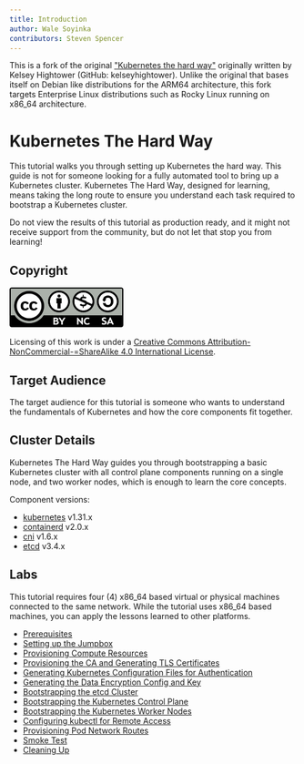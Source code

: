 ```yaml
---
title: Introduction
author: Wale Soyinka
contributors: Steven Spencer
---
```



This is a fork of the original ["Kubernetes the hard way"](https://github.com/kelseyhightower/kubernetes-the-hard-way) originally written by Kelsey Hightower (GitHub: kelseyhightower).
Unlike the original that bases itself on Debian like distributions for the ARM64 architecture, this fork targets Enterprise Linux distributions such as Rocky Linux running on x86_64 architecture.

# Kubernetes The Hard Way

This tutorial walks you through setting up Kubernetes the hard way. This guide is not for someone looking for a fully automated tool to bring up a Kubernetes cluster. Kubernetes The Hard Way, designed for learning, means taking the long route to ensure you understand each task required to bootstrap a Kubernetes cluster.

Do not view the results of this tutorial as production ready, and it might not receive support from the community, but do not let that stop you from learning!

## Copyright

![Creative Commons License](images/cc_by_sa.png)

Licensing of this work is under a [Creative Commons Attribution-NonCommercial-=ShareAlike 4.0 International License](http://creativecommons.org/licenses/by-nc-sa/4.0/).

## Target Audience

The target audience for this tutorial is someone who wants to understand the fundamentals of Kubernetes and how the core components fit together.

## Cluster Details

Kubernetes The Hard Way guides you through bootstrapping a basic Kubernetes cluster with all control plane components running on a single node, and two worker nodes, which is enough to learn the core concepts.

Component versions:

* [kubernetes](https://github.com/kubernetes/kubernetes) v1.31.x
* [containerd](https://github.com/containerd/containerd) v2.0.x
* [cni](https://github.com/containernetworking/cni) v1.6.x
* [etcd](https://github.com/etcd-io/etcd) v3.4.x

## Labs

This tutorial requires four (4) x86_64 based virtual or physical machines connected to the same network. While the tutorial uses x86_64 based machines, you can apply the lessons learned to other platforms.

* [Prerequisites](01-prerequisites.md)
* [Setting up the Jumpbox](02-jumpbox.md)
* [Provisioning Compute Resources](03-compute-resources.md)
* [Provisioning the CA and Generating TLS Certificates](04-certificate-authority.md)
* [Generating Kubernetes Configuration Files for Authentication](05-kubernetes-configuration-files.md)
* [Generating the Data Encryption Config and Key](06-data-encryption-keys.md)
* [Bootstrapping the etcd Cluster](07-bootstrapping-etcd.md)
* [Bootstrapping the Kubernetes Control Plane](08-bootstrapping-kubernetes-controllers.md)
* [Bootstrapping the Kubernetes Worker Nodes](09-bootstrapping-kubernetes-workers.md)
* [Configuring kubectl for Remote Access](10-configuring-kubectl.md)
* [Provisioning Pod Network Routes](11-pod-network-routes.md)
* [Smoke Test](12-smoke-test.md)
* [Cleaning Up](13-cleanup.md)
